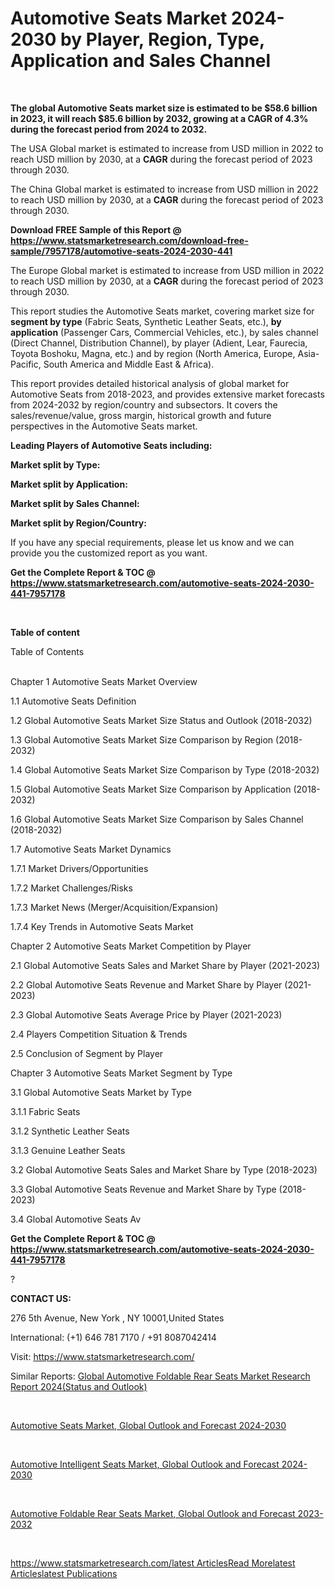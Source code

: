 <h1>Automotive Seats Market 2024-2030 by Player, Region, Type, Application and Sales Channel</h1><br/><p><strong>The global Automotive Seats market size is estimated to be $58.6 billion in 2023, it will reach $85.6 billion by 2032, growing at a <strong>CAGR</strong> of 4.3% during the forecast period from 2024 to 2032.</strong></p>
 
 
 
 <p>The USA Global market is estimated to increase from USD million in 2022 to reach USD million by 2030, at a <strong>CAGR</strong> during the forecast period of 2023 through 2030.</p>
 
 
 
 <p>The China Global market is estimated to increase from USD million in 2022 to reach USD million by 2030, at a <strong>CAGR</strong> during the forecast period of 2023 through 2030.</p>
 
 
 
 <p><strong>Download FREE Sample of this Report @ <a href="https://www.statsmarketresearch.com/download-free-sample/7957178/automotive-seats-2024-2030-441">https://www.statsmarketresearch.com/download-free-sample/7957178/automotive-seats-2024-2030-441</a></strong></p>
 
 
 
 <p>The Europe Global market is estimated to increase from USD million in 2022 to reach USD million by 2030, at a <strong>CAGR</strong> during the forecast period of 2023 through 2030.</p>
 
 
 
 <p>This report studies the Automotive Seats market, covering market size for <strong>segment by type</strong> (Fabric Seats, Synthetic Leather Seats, etc.), <strong>by application</strong> (Passenger Cars, Commercial Vehicles, etc.), by sales channel (Direct Channel, Distribution Channel), by player (Adient, Lear, Faurecia, Toyota Boshoku, Magna, etc.) and by region (North America, Europe, Asia-Pacific, South America and Middle East & Africa).</p>
 
 
 
 <p>This report provides detailed historical analysis of global market for Automotive Seats from 2018-2023, and provides extensive market forecasts from 2024-2032 by region/country and subsectors. It covers the sales/revenue/value, gross margin, historical growth and future perspectives in the Automotive Seats market.</p>
 
 
 
 <p><strong>Leading Players of Automotive Seats including:</strong></p>
 
 
 
 <p><strong>Market split by Type:</strong></p>
 
 
 
 <p><strong>Market split <strong>by Application</strong>:</strong></p>
 
 
 
 <p><strong>Market split by Sales Channel:</strong></p>
 
 
 
 <p><strong>Market split by Region/Country:</strong></p>
 
 
 
 <p>If you have any special requirements, please let us know and we can provide you the customized report as you want.</p>
 
 
 
 <div><b>Get the Complete Report & TOC @ <a href="https://www.statsmarketresearch.com/automotive-seats-2024-2030-441-7957178">https://www.statsmarketresearch.com/automotive-seats-2024-2030-441-7957178</a></b></div>
 
 
 
 <p><br />
 
 <b>Table of content</b></p>
 
 
 
 <p>Table of Contents<br />
 
 <br />
 
 Chapter 1 Automotive Seats Market Overview<br />
 
 1.1 Automotive Seats Definition<br />
 
 1.2 Global Automotive Seats Market Size Status and Outlook (2018-2032)<br />
 
 1.3 Global Automotive Seats Market Size Comparison by Region (2018-2032)<br />
 
 1.4 Global Automotive Seats Market Size Comparison by Type (2018-2032)<br />
 
 1.5 Global Automotive Seats Market Size Comparison by Application (2018-2032)<br />
 
 1.6 Global Automotive Seats Market Size Comparison by Sales Channel (2018-2032)<br />
 
 1.7 Automotive Seats Market Dynamics<br />
 
 1.7.1 Market Drivers/Opportunities<br />
 
 1.7.2 Market Challenges/Risks<br />
 
 1.7.3 Market News (Merger/Acquisition/Expansion)<br />
 
 1.7.4 Key Trends in Automotive Seats Market<br />
 
 Chapter 2 Automotive Seats Market Competition by Player<br />
 
 2.1 Global Automotive Seats Sales and Market Share by Player (2021-2023)<br />
 
 2.2 Global Automotive Seats Revenue and Market Share by Player (2021-2023)<br />
 
 2.3 Global Automotive Seats Average Price by Player (2021-2023)<br />
 
 2.4 Players Competition Situation & Trends<br />
 
 2.5 Conclusion of Segment by Player<br />
 
 Chapter 3 Automotive Seats Market Segment by Type<br />
 
 3.1 Global Automotive Seats Market by Type<br />
 
 3.1.1 Fabric Seats<br />
 
 3.1.2 Synthetic Leather Seats<br />
 
 3.1.3 Genuine Leather Seats<br />
 
 3.2 Global Automotive Seats Sales and Market Share by Type (2018-2023)<br />
 
 3.3 Global Automotive Seats Revenue and Market Share by Type (2018-2023)<br />
 
 3.4 Global Automotive Seats Av</p>
 
 
 
 <div><b>Get the Complete Report & TOC @ <a href="https://www.statsmarketresearch.com/automotive-seats-2024-2030-441-7957178">https://www.statsmarketresearch.com/automotive-seats-2024-2030-441-7957178</a></b></div>
 
 
 
 <p>? </p>
 
 
 
 <p><b>CONTACT US:</b><br />
 
 276 5th Avenue, New York , NY 10001,United States<br />
 
 International: (+1) 646 781 7170 / +91 8087042414<br />
 
 Visit: <a href="https://www.statsmarketresearch.com/">https://www.statsmarketresearch.com/</a><br />
 
 Similar Reports: <a href="https://www.statsmarketresearch.com/automotive-seats-2024-2030-441-7957178">Global Automotive Foldable Rear Seats Market Research Report 2024(Status and Outlook)</a><br />
 
 <br />
 
 <a href="https://www.statsmarketresearch.com/automotive-seats-2024-2030-441-7957178">Automotive Seats Market, Global Outlook and Forecast 2024-2030</a><br />
 
 <br />
 
 <a href="https://www.statsmarketresearch.com/automotive-seats-2024-2030-441-7957178">Automotive Intelligent Seats Market, Global Outlook and Forecast 2024-2030</a><br />
 
 <br />
 
 <a href="https://www.statsmarketresearch.com/automotive-seats-2024-2030-441-7957178">Automotive Foldable Rear Seats Market, Global Outlook and Forecast 2023-2032</a><br />
 
 <br />
 
 <a href="https://gyeongbokgung.com">https://www.statsmarketresearch.com/</a><a href="https://hallyeomaritime.com">latest Articles</a><a href="https://jingwansa.com">Read More</a><a href="https://nguoiviet.jp/">latest Articles</a><a href="https://www.intelmarketresearch.com/">latest Publications</a></p>